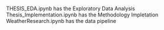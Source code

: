 THESIS_EDA.ipynb has the Exploratory Data Analysis
Thesis_Implementation.ipynb has the Methodology Impletation
WeatherResearch.ipynb has the data pipeline

